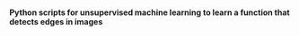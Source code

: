 #### Python scripts for unsupervised machine learning to learn a function that detects edges in images
